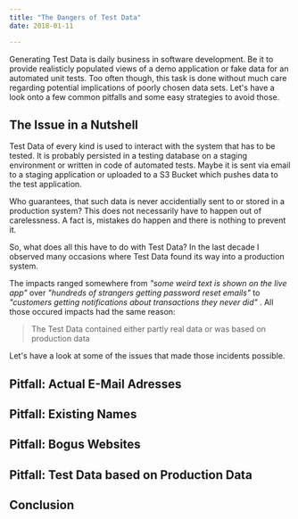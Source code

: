 ```yaml
---
title: "The Dangers of Test Data"
date: 2018-01-11

---
```


Generating Test Data is daily business in software development.
Be it to provide realisticly populated views of a demo application
or fake data for an automated unit tests.
Too often though, this task is done without much care
regarding potential implications of poorly chosen data sets.
Let's have a look onto a few common pitfalls
and some easy strategies to avoid those.

## The Issue in a Nutshell

Test Data of every kind is used to interact with the system that has to be tested.
It is probably persisted in a testing database on a staging environment
or written in code of automated tests.
Maybe it is sent via email to a staging application 
or uploaded to a S3 Bucket which pushes data to the test application.

Who guarantees, that such data is never accidentially sent to
or stored in a production system?
This does not necessarily have to happen out of carelessness.
A fact is, mistakes do happen and there is nothing to prevent it.

So, what does all this have to do with Test Data?
In the last decade I observed many occasions
where Test Data found its way into a production system.

The impacts ranged somewhere from
*"some weird text is shown on the live app"* 
over 
*"hundreds of strangers getting password reset emails"*
to
*"customers getting notifications about transactions they never did"*
.
All those occured impacts had the same reason:

> The Test Data contained either partly real data or was based on production data

Let's have a look at some of the issues that made those incidents possible.

## Pitfall: Actual E-Mail Adresses

## Pitfall: Existing Names

## Pitfall: Bogus Websites

## Pitfall: Test Data based on Production Data

## Conclusion
